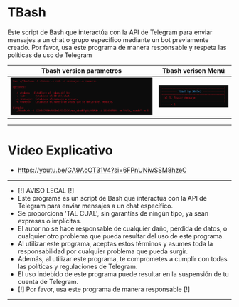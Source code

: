 # TBash
Este script de Bash que interactúa con la API de Telegram para enviar mensajes a un chat o grupo específico mediante un bot previamente creado. Por favor, usa este programa de manera responsable y respeta las políticas de uso de Telegram


|  Tbash version parametros  | Tbash verison Menú	|
| ------------  | ------------ |
|![f](https://github.com/S0ulx3/Tbash/blob/main/Tbash_1.png)|![f](https://github.com/S0ulx3/TBash/blob/main/Tbash_2-v-1.5.png)

---------------------------------------------------------

# Video Explicativo

- https://youtu.be/GA9AoOT31V4?si=6FPnUNiwSSM8hzeC



---------------------------------------------
- [!] AVISO LEGAL [!]
- Este programa es un script de Bash que interactúa con la API de Telegram para enviar mensajes a un chat específico.
- Se proporciona 'TAL CUAL', sin garantías de ningún tipo, ya sean expresas o implícitas.
- El autor no se hace responsable de cualquier daño, pérdida de datos, o cualquier otro problema que pueda resultar del uso de este programa.
- Al utilizar este programa, aceptas estos términos y asumes toda la responsabilidad por cualquier problema que pueda surgir.
- Además, al utilizar este programa, te comprometes a cumplir con todas las políticas y regulaciones de Telegram.
- El uso indebido de este programa puede resultar en la suspensión de tu cuenta de Telegram. 
- [!] Por favor, usa este programa de manera responsable [!]
------------------------------------------------------------------------------------------------------
